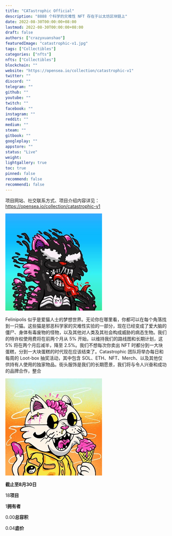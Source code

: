 ```yaml
---
title: "CATastrophic Official"
description: "8888 个科学的灾难性 NFT 存在于以太坊区块链上"
date: 2022-08-30T00:00:00+08:00
lastmod: 2022-08-30T00:00:00+08:00
draft: false
authors: ["crazyxuanshao"]
featuredImage: "catastrophic-v1.jpg"
tags: ["Collectibles"]
categories: ["nfts"]
nfts: ["Collectibles"]
blockchain: ""
website: "https://opensea.io/collection/catastrophic-v1"
twitter: ""
discord: ""
telegram: ""
github: ""
youtube: ""
twitch: ""
facebook: ""
instagram: ""
reddit: ""
medium: ""
steam: ""
gitbook: ""
googleplay: ""
appstore: ""
status: "Live"
weight: 
lightgallery: true
toc: true
pinned: false
recommend: false
recommend1: false
---
```

项目网站、社交联系方式、项目介绍内容详见：https://opensea.io/collection/catastrophic-v1

![dasda](dasda.png)

Felinipolis 似乎是爱猫人士的梦想世界。无论你在哪里看，你都可以在每个角落找到一只猫。这些猫是邪恶科学家的灾难性实验的一部分，现在已经变成了爱大脑的僵尸、身体有毒废物的怪物，以及其他对人类及其社会构成威胁的病态生物。我们的特许权使用费将在前两个月从 5% 开始，以维持我们的路线图和长期计划，这 5% 将在两个月后减半，降至 2.5%。我们不想每次你卖出 NFT 时都分到一大块蛋糕，分到一大块蛋糕的时代现在应该结束了。Catastrophic 团队将举办每日和每周的 Loot-box 抽奖活动，其中包含 SOL、ETH、NFT、Merch、以及其他仅供持有人使用的独家物品。街头服饰是我们的长期愿景，我们将与令人兴奋和成功的品牌合作，整合

![sdifn](sdifn.png)

**截止至8月30日**

18**项目**

1**拥有者**

0.00**总容积**

0.04**底价**